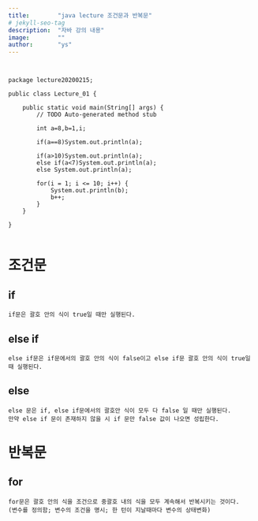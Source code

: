 ```yaml
---
title:        "java lecture 조건문과 반복문"
# jekyll-seo-tag
description:  "자바 강의 내용"
image:        ""
author:       "ys"
---
```




~~~


package lecture20200215;

public class Lecture_01 {

	public static void main(String[] args) {
		// TODO Auto-generated method stub

		int a=8,b=1,i;
		
		if(a==8)System.out.println(a);
		
		if(a>10)System.out.println(a);
		else if(a<7)System.out.println(a);
		else System.out.println(a);
		
		for(i = 1; i <= 10; i++) {
			System.out.println(b);
			b++;
		}
	}

}


~~~


# 조건문  

## if

    if문은 괄호 안의 식이 true일 때만 실행된다.

## else if

    else if문은 if문에서의 괄호 안의 식이 false이고 else if문 괄호 안의 식이 true일 때 실행된다.

## else

    else 문은 if, else if문에서의 괄호안 식이 모두 다 false 일 때만 실행된다.  
    만약 else if 문이 존재하지 않을 시 if 문만 false 값이 나오면 성립한다.

# 반복문  

## for

    for문은 괄호 안의 식을 조건으로 중괄호 내의 식을 모두 계속해서 반복시키는 것이다.  
    (변수를 정의함; 변수의 조건을 명시; 한 턴이 지날때마다 변수의 상태변화)
